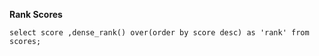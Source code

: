 **Rank Scores**

```mysql
select score ,dense_rank() over(order by score desc) as 'rank' from scores;
```

